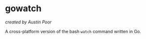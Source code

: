 # gowatch

_created by Austin Poor_

A cross-platform version of the bash `watch` command written in Go.

